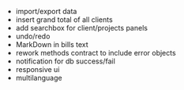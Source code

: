 - import/export data
- insert grand total of all clients
- add searchbox for client/projects panels
- undo/redo
- MarkDown in bills text
- rework methods contract to include error objects
- notification for db success/fail
- responsive ui
- multilanguage